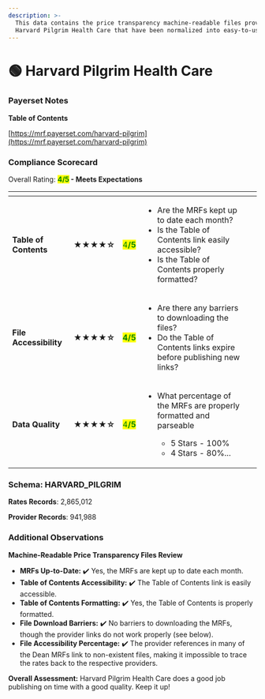 ```yaml
---
description: >-
  This data contains the price transparency machine-readable files provided by
  Harvard Pilgrim Health Care that have been normalized into easy-to-use tables.
---
```


# 🟢 Harvard Pilgrim Health Care

### Payerset Notes

**Table of Contents**

[https://mrf.payerset.com/harvard-pilgrim](https://mrf.payerset.com/harvard-pilgrim)

### Compliance Scorecard

Overall Rating: <mark style="color:green;">**4/5**</mark>**&#x20;- Meets Expectations**

<table data-view="cards"><thead><tr><th></th><th></th><th></th><th></th><th data-hidden data-card-cover data-type="files"></th></tr></thead><tbody><tr><td><strong>Table of Contents</strong></td><td><strong>★★★★☆</strong></td><td><mark style="color:green;">4<strong>/5</strong></mark></td><td><ul><li>Are the MRFs kept up to date each month? </li><li>Is the Table of Contents link easily accessible?</li><li>Is the Table of Contents properly formatted?</li></ul></td><td></td></tr><tr><td><strong>File Accessibility</strong></td><td><strong>★★★★☆</strong></td><td><mark style="color:green;"><strong>4/5</strong></mark></td><td><ul><li>Are there any barriers to downloading the files?</li><li>Do the Table of Contents links expire before publishing new links?</li></ul></td><td></td></tr><tr><td><strong>Data Quality</strong></td><td><strong>★★★★☆</strong></td><td><mark style="color:green;">4<strong>/5</strong></mark></td><td><ul><li><p>What percentage of the MRFs are properly formatted and parseable</p><ul><li>5 Stars - 100%</li><li>4 Stars - 80%...</li></ul></li></ul></td><td></td></tr></tbody></table>

### Schema: HARVARD\_PILGRIM

**Rates Records**: 2,865,012

**Provider Records**: 941,988

### Additional Observations

**Machine-Readable Price Transparency Files Review**

* **MRFs Up-to-Date:** ✔️ Yes, the MRFs are kept up to date each month.
* **Table of Contents Accessibility:** ✔️ The Table of Contents link is easily accessible.
* **Table of Contents Formatting:** ✔️ Yes, the Table of Contents is properly formatted.
* **File Download Barriers:** ✔️ No barriers to downloading the MRFs, though the provider links do not work properly (see below).
* **File Accessibility Percentage:** ✔️ The provider references in many of the Dean MRFs link to non-existent files, making it impossible to trace the rates back to the respective providers.

**Overall Assessment:** Harvard Pilgrim Health Care does a good job publishing on time with a good quality. Keep it up!
